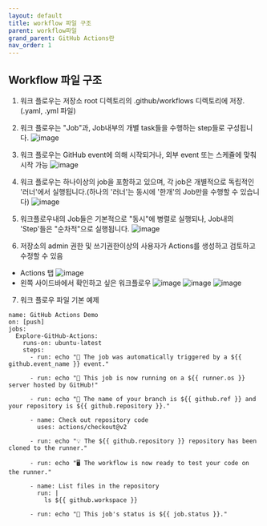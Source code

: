```yaml
---
layout: default
title: workflow 파일 구조
parent: workflow파일
grand_parent: GitHub Actions란
nav_order: 1
---
```



## Workflow 파일 구조

1. 워크 플로우는 저장소 root 디렉토리의 .github/workflows 디렉토리에 저장. (.yaml, .yml 파일)

2. 워크 플로우는 "Job"과, Job내부의 개별 task들을 수행하는 step들로 구성됩니다. 
   ![image](https://user-images.githubusercontent.com/40287191/122013912-9bd65d80-cdf9-11eb-8a4a-68410a42b116.png)

3. 워크 플로우는 GitHub event에 의해 시작되거나, 외부 event 또는 스케쥴에 맞춰 시작 가능
   ![image](https://user-images.githubusercontent.com/40287191/122313123-993a4c00-cf50-11eb-9e0c-e51ff8aad9c3.png)

4. 워크 플로우는 하나이상의 job을 포함하고 있으며, 각 job은 개별적으로 독립적인 '러너'에서 실행됩니다.(하나의 '러너'는 동시에 '한개'의 Job만을 수행할 수 있습니다)
   ![image](https://user-images.githubusercontent.com/40287191/122313244-d4d51600-cf50-11eb-808c-84814e8740dc.png)

5. 워크플로우내의 Job들은 기본적으로 "동시"에 병렬로 실행되나, Job내의 'Step'들은 "순차적"으로 실행됩니다. 
   ![image](https://user-images.githubusercontent.com/40287191/122321582-0c4abf00-cf5f-11eb-8cda-d07403edaa2c.png)


6. 저장소의 admin 권한 및 쓰기권한이상의 사용자가 Actions를 생성하고 검토하고 수정할 수 있음
  - Actions 탭
   ![image](https://user-images.githubusercontent.com/40287191/122313379-0f3eb300-cf51-11eb-9cb5-96d976bdc1c2.png)
  - 왼쪽 사이드바에서 확인하고 싶은 워크플로우
   ![image](https://user-images.githubusercontent.com/40287191/122313383-14036700-cf51-11eb-98c8-e8b399a15420.png)
   ![image](https://user-images.githubusercontent.com/40287191/122313467-3ac19d80-cf51-11eb-8065-8869095b5ced.png)
   ![image](https://user-images.githubusercontent.com/40287191/122313495-490fb980-cf51-11eb-8d2d-56bd517a3724.png)

7. 워크 플로우 파일 기본 예제

```
name: GitHub Actions Demo
on: [push]
jobs:
  Explore-GitHub-Actions:
    runs-on: ubuntu-latest
    steps:
      - run: echo "🎉 The job was automatically triggered by a ${{ github.event_name }} event."
      
      - run: echo "🐧 This job is now running on a ${{ runner.os }} server hosted by GitHub!"
      
      - run: echo "🔎 The name of your branch is ${{ github.ref }} and your repository is ${{ github.repository }}."
      
      - name: Check out repository code
        uses: actions/checkout@v2
      
      - run: echo "💡 The ${{ github.repository }} repository has been cloned to the runner."
      
      - run: echo "🖥️ The workflow is now ready to test your code on the runner."
      
      - name: List files in the repository
        run: |
          ls ${{ github.workspace }}
      
      - run: echo "🍏 This job's status is ${{ job.status }}."
```




